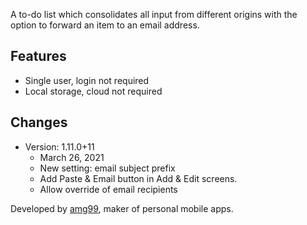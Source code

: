 A to-do list which consolidates all input from different origins
with the option to forward an item to an email address.

## Features
- Single user, login not required
- Local storage, cloud not required

## Changes
- Version: 1.11.0+11
  - March 26, 2021
  - New setting: email subject prefix
  - Add Paste & Email button in Add & Edit screens.
  - Allow override of email recipients

Developed by [amg99], maker of personal mobile apps.

[amg99]: https://amg99.com

